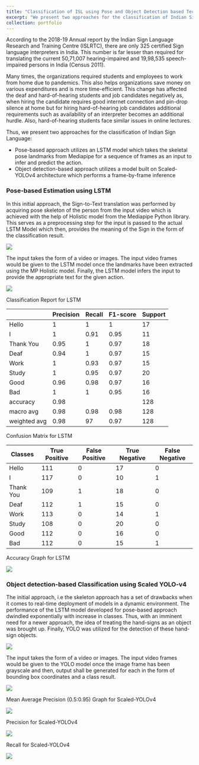 ```yaml
---
title: "Classification of ISL using Pose and Object Detection based Techniques"
excerpt: "We present two approaches for the classification of Indian Sign Language: (a) Pose-based approach utilizes an LSTM model which takes the skeletal pose landmarks from Mediapipe for a sequence of frames as an input to infer and predict the action. (b) Object detection-based approach utilizes a model built on Scaled-YOLOv4 architecture which performs a frame-by-frame inference. LSTM model achieved an accuracy of around 98% for 8 classes. However, it was found from experimentation that this approach is not very scalable due to the drastic fall in model performance with increase in number of classes. The object detection route allows us to train far more number of classes (about thrice) on the Scaled-YOLOv4 Architecture with only little impact to performance with rise in number of classes. This provides a better and more scalable solution to Sign-to-Text translation with the ability to infer on images, videos and live-cam.  The final accuracy of our YOLO model was 95.9% for 25 classes. The notebooks utilized for the project are available on github (<a href='https://github.com/paras2001-hub/indian-sign-language-classification'>link</a>).<br/><img src='/images/yolo_imp.PNG'>"
collection: portfolio
---
```


According to the 2018-19 Annual report by the Indian Sign Language Research and Training Centre (ISLRTC), there are only 325 certified Sign language interpreters in India. This number is far lesser than required for translating the current 50,71,007 hearing-impaired and 19,98,535 speech-impaired persons in India (Census 2011).

Many times, the organizations required students and employees to work from home due to pandemics. This also helps organizations save money on various expenditures and is more time-efficient. This change has affected the deaf and hard-of-hearing students and job candidates negatively as, when hiring the candidate requires good internet connection and pin-drop silence at home but for hiring hard-of-hearing job candidates additional requirements such as availability of an interpreter becomes an additional hurdle. Also, hard-of-hearing students face similar issues in online lectures.

Thus, we present two approaches for the classification of Indian Sign Language:
- Pose-based approach utilizes an LSTM model which takes the skeletal pose landmarks from Mediapipe for a sequence of frames as an input to infer and predict the action.
- Object detection-based approach utilizes a model built on Scaled-YOLOv4 architecture which performs a frame-by-frame inference

### Pose-based Estimation using LSTM

In this initial approach, the Sign-to-Text translation was performed by acquiring pose skeleton of the person from the input video which is achieved with the help of Holistic model from the Mediapipe Python library. This serves as a preprocessing step for the input is passed to the actual LSTM Model which then, provides the meaning of the Sign in the form of the classification result. 

<img src='/images/lstm.PNG'><br/>

The input takes the form of a video or images. The input video frames would be given to the LSTM model once the landmarks have been extracted using the MP Holistic model. Finally, the LSTM model infers the input to provide the appropriate text for the given action.

<img src='/images/mp_lstm.PNG'><br/>

Classification Report for LSTM

|            |Precision|Recall|F1-score|Support|
|------------|---------|------|--------|-------|
|Hello       |1        |1     |1       |17     |
|I           |1        |0.91  |0.95    |11     |
|Thank You   |0.95     |1     |0.97    |18     |
|Deaf        |0.94     |1     |0.97    |15     |
|Work        |1        |0.93  |0.97    |15     |
|Study       |1        |0.95  |0.97    |20     |
|Good        |0.96     |0.98  |0.97    |16     |
|Bad         |1        |1     |0.95    |16     |
|accuracy    |0.98     |      |        |128    |
|macro avg   |0.98     |0.98  |0.98    |128    |
|weighted avg|0.98     |97    |0.97    |128    |

Confusion Matrix for LSTM

|Classes  |True Positive|False Positive|True Negative|False Negative|
|---------|-------------|--------------|-------------|--------------|
|Hello    |111          |0             |17           |0             |
|I        |117          |0             |10           |1             |
|Thank You|109          |1             |18           |0             |
|Deaf     |112          |1             |15           |0             |
|Work     |113          |0             |14           |1             |
|Study    |108          |0             |20           |0             |
|Good     |112          |0             |16           |0             |
|Bad      |112          |0             |15           |1             |

Accuracy Graph for LSTM

<img src='/images/lstm_accuracy.PNG'><br/>

### Object detection-based Classification using Scaled YOLO-v4

The initial approach, i.e the skeleton approach has a set of drawbacks when it comes to real-time deployment of models in a dynamic environment. The performance of the LSTM model developed for pose-based approach dwindled exponentially with increase in classes. Thus, with an imminent need for a newer approach, the idea of treating the hand-signs as an object was brought up. Finally, YOLO was utilized for the detection of these hand-sign objects.

<img src='/images/yolo.PNG'><br/>

The input takes the form of a video or images. The input video frames would be given to the YOLO model once the image frame has been grayscale and then, output shall be generated for each in the form of bounding box coordinates and a class result.

<img src='/images/yolo_imp.PNG'><br/>

Mean Average Precision (0.5:0.95) Graph for Scaled-YOLOv4

<img src='/images/mAP_0.5_0.95.PNG'><br/>

Precision for Scaled-YOLOv4

<img src='/images/precision.PNG'><br/>

Recall for Scaled-YOLOv4

<img src='/images/recall.PNG'><br/>
